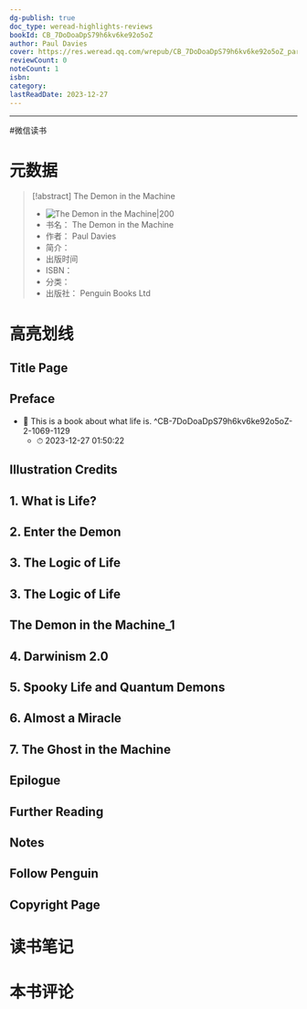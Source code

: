 ```yaml
---
dg-publish: true
doc_type: weread-highlights-reviews
bookId: CB_7DoDoaDpS79h6kv6ke92o5oZ
author: Paul Davies
cover: https://res.weread.qq.com/wrepub/CB_7DoDoaDpS79h6kv6ke92o5oZ_parsecover
reviewCount: 0
noteCount: 1
isbn: 
category: 
lastReadDate: 2023-12-27
---
```


---
#微信读书

# 元数据
> [!abstract] The Demon in the Machine
> - ![ The Demon in the Machine|200](https://res.weread.qq.com/wrepub/CB_7DoDoaDpS79h6kv6ke92o5oZ_parsecover)
> - 书名： The Demon in the Machine
> - 作者： Paul Davies
> - 简介： 
> - 出版时间 
> - ISBN： 
> - 分类： 
> - 出版社： Penguin Books Ltd

# 高亮划线

## Title Page

## Preface


- 📌 This is a book about what life is. ^CB-7DoDoaDpS79h6kv6ke92o5oZ-2-1069-1129
    - ⏱ 2023-12-27 01:50:22 
## Illustration Credits

## 1. What is Life?

## 2. Enter the Demon

## 3. The Logic of Life

## 3. The Logic of Life

## The Demon in the Machine_1

## 4. Darwinism 2.0

## 5. Spooky Life and Quantum Demons

## 6. Almost a Miracle

## 7. The Ghost in the Machine

## Epilogue

## Further Reading

## Notes

## Follow Penguin

## Copyright Page

# 读书笔记

# 本书评论
